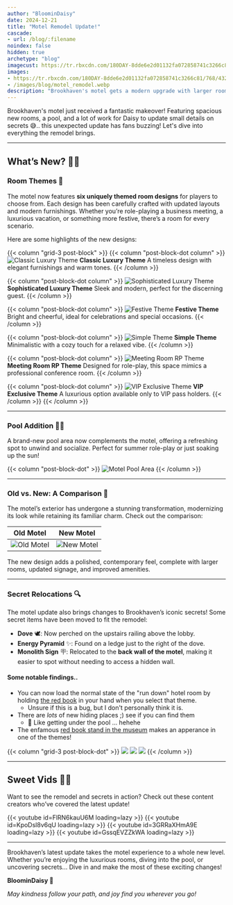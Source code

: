 ```yaml
---
author: "BloominDaisy"
date: 2024-12-21
title: "Motel Remodel Update!"
cascade:
- url: /blog/:filename
noindex: false
hidden: true
archetype: "blog"
imagecust: https://tr.rbxcdn.com/180DAY-8dde6e2d01132fa072858741c3266c81/768/432/Image/Png/noFilter
images:
- https://tr.rbxcdn.com/180DAY-8dde6e2d01132fa072858741c3266c81/768/432/Image/Png/noFilter
- /images/blog/motel_remodel.webp
description: "Brookhaven's motel gets a modern upgrade with larger rooms, a pool, and exciting new features."
---
```


Brookhaven's motel just received a fantastic makeover! Featuring spacious new rooms, a pool, and a lot of work for Daisy to update small details on secrets 😅.. this unexpected update has fans buzzing! Let's dive into everything the remodel brings.

---

## What’s New? 🏨✨

### Room Themes 🌟

The motel now features **six uniquely themed room designs** for players to choose from. Each design has been carefully crafted with updated layouts and modern furnishings. Whether you’re role-playing a business meeting, a luxurious vacation, or something more festive, there’s a room for every scenario.

Here are some highlights of the new designs:

{{< column "grid-3 post-block" >}}
{{< column "post-block-dot column" >}}
![Classic Luxury Theme](/images/blog/motel_update_classic_luxury_theme.webp) **Classic Luxury Theme** A timeless design with elegant furnishings and warm tones.
{{< /column >}}

{{< column "post-block-dot column" >}}
![Sophisticated Luxury Theme](/images/blog/motel_update_sophisticated_luxury_theme.webp) **Sophisticated Luxury Theme** Sleek and modern, perfect for the discerning guest.
{{< /column >}}

{{< column "post-block-dot column" >}}
![Festive Theme](/images/blog/motel_update_festive_theme.webp) **Festive Theme** Bright and cheerful, ideal for celebrations and special occasions.
{{< /column >}}

{{< column "post-block-dot column" >}}
![Simple Theme](/images/blog/motel_update_simple_theme.webp) **Simple Theme** Minimalistic with a cozy touch for a relaxed vibe.
{{< /column >}}

{{< column "post-block-dot column" >}}
![Meeting Room RP Theme](/images/blog/motel_update_meeting_room_rp_theme.webp) **Meeting Room RP Theme** Designed for role-play, this space mimics a professional conference room.
{{< /column >}}

{{< column "post-block-dot column" >}}
![VIP Exclusive Theme](/images/blog/motel_update_VIP_exclusive_theme.webp) **VIP Exclusive Theme** A luxurious option available only to VIP pass holders.
{{< /column >}}
{{< /column >}}

---

### Pool Addition 🏊‍♂️

A brand-new pool area now complements the motel, offering a refreshing spot to unwind and socialize. Perfect for summer role-play or just soaking up the sun!


{{< column "post-block-dot" >}}
![Motel Pool Area](/images/blog/motel_update_pool.webp)
{{< /column >}}


---

### Old vs. New: A Comparison 🔄

The motel’s exterior has undergone a stunning transformation, modernizing its look while retaining its familiar charm. Check out the comparison:

| **Old Motel**                        | **New Motel**                         |
|--------------------------------------|---------------------------------------|
| ![Old Motel](/images/maps/motel.jpg) | ![New Motel](/images/blog/motel_update_outside_view.webp) |

The new design adds a polished, contemporary feel, complete with larger rooms, updated signage, and improved amenities.

---

### Secret Relocations 🔍

The motel update also brings changes to Brookhaven’s iconic secrets! Some secret items have been moved to fit the remodel:

- **Dove** 🕊️: Now perched on the upstairs railing above the lobby.
- **Energy Pyramid** :sparkles:: Found on a ledge just to the right of the dove.
- **Monolith Sign** 🪧: Relocated to the **back wall of the motel**, making it easier to spot without needing to access a hidden wall.

#### Some notable findings..

- You can now load the normal state of the "run down" hotel room by holding [the red book](/lore/special_tools/the_red_book/) in your hand when you select that theme.
    - Unsure if this is a bug, but I don't personally think it is.
- There are _lots_ of new hiding places ;) see if you can find them
    - :eyes: Like getting under the pool ... hehehe
- The enfamous [red book stand in the museum](/lore/quests/ghostly_sighting/) makes an apperance in one of the themes!

{{< column "grid-3 post-block-dot" >}}
![](/images/blog/doves_energy_pyramid_motel.webp)
![](/images/blog/red_book_stand_in_motel_room.webp)
![](/images/blog/hold_red_book_load_motel_room.webp)
{{< /column >}}

---

## Sweet Vids 🎥🍬

Want to see the remodel and secrets in action? Check out these content creators who’ve covered the latest update!

<div class="grid-2 post-vid-dot">
{{< youtube id=FlRN6kauU6M loading=lazy >}}
{{< youtube id=KpoDsl8v6qU loading=lazy >}}
{{< youtube id=3GRRaXHmA9E loading=lazy >}}
{{< youtube id=GssqEVZZkWA loading=lazy >}}
</div>

---

Brookhaven’s latest update takes the motel experience to a whole new level. Whether you’re enjoying the luxurious rooms, diving into the pool, or uncovering secrets...
Dive in and make the most of these exciting changes!

**BloominDaisy 💜**

_May kindness follow your path, and joy find you wherever you go!_
